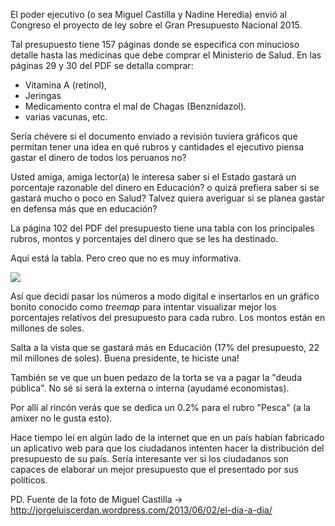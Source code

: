El poder ejecutivo (o sea Miguel Castilla y Nadine Heredia) envió al Congreso el proyecto de ley sobre el Gran Presupuesto Nacional 2015.

Tal presupuesto tiene 157 páginas donde se especifica con minucioso detalle hasta las medicinas que debe comprar el Ministerio de Salud. En las páginas 29 y 30 del PDF se detalla comprar:

* Vitamina A (retinol),
* Jeringas
* Medicamento contra el mal de Chagas (Benznidazol).
* varias vacunas, etc.

Sería chévere si el documento enviado a revisión tuviera gráficos que permitan tener una idea en qué rubros y cantidades el ejecutivo piensa gastar el dinero de todos los peruanos no?

Usted amiga, amiga lector(a) le interesa saber si el Estado gastará un porcentaje razonable del dinero en Educación? o quizá prefiera saber si se gastará mucho o poco en Salud? Talvez quiera averiguar si se planea gastar en defensa más que en educación?

La página 102 del PDF del presupuesto tiene una tabla con los principales rubros, montos y porcentajes del dinero que se les ha destinado.

Aquí está la tabla. Pero creo que no es muy informativa.

![](images/2014-09-11_presupuesto102)

Así que decidí pasar los números a modo digital e insertarlos en un gráfico
bonito conocido como *treemap* para intentar visualizar mejor los porcentajes relativos del presupuesto para cada rubro. Los montos están en millones de soles.



Salta a la vista que se gastará más en Educación (17% del presupuesto, 22 mil millones de soles). Buena presidente, te hiciste una!

También se ve que un buen pedazo de la torta se va a pagar la "deuda pública". No sé si será la externa o interna (ayudamé economistas).

Por allí al rincón verás que se dedica un 0.2% para el rubro "Pesca" (a la amixer no le gusta esto).

Hace tiempo leí en algún lado de la internet que en un país habían fabricado un aplicativo web para que los ciudadanos intenten hacer la distribución del presupuesto de su país. Sería interesante ver si los ciudadanos son capaces de elaborar un mejor presupuesto que el presentado por sus políticos.

PD. Fuente de la foto de Miguel Castilla -> http://jorgeluiscerdan.wordpress.com/2013/06/02/el-dia-a-dia/

